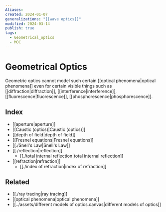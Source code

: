 ```yaml
---
Aliases: 
created: 2024-01-07
generalizations: "[[wave optics]]"
modified: 2024-03-14
publish: true
tags:
  - Geometrical_optics
  - MOC
---
```


# Geometrical Optics

Geometric optics cannot model such certain [[optical phenomena|optical phenomena]] even for certain visible things such as [[diffraction|diffraction]], [[interference|interference]], [[fluorescence|fluorescence]], [[phosphorescence|phosphorescence]].
## Index
- [[aperture|aperture]]
- [[Caustic (optics)|Caustic (optics)]]
- [[depth of field|depth of field]]
- [[Fresnel equations|Fresnel equations]]
 - [[./Snell's Law|Snell's Law]]
- [[./reflection|reflection]]
  - [[./total internal reflection|total internal reflection]]
- [[refraction|refraction]]
  - [[./index of refraction|index of refraction]]

## Related
- [[./ray tracing|ray tracing]]
- [[optical phenomena|optical phenomena]]
- [[../assets/different models of optics.canvas|different models of optics]]